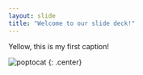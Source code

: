 ```yaml
---
layout: slide
title: "Welcome to our slide deck!"
---
```


Yellow, this is my first caption!

![poptocat](https://octodex.github.com/images/poptocat.png)
{: .center}
